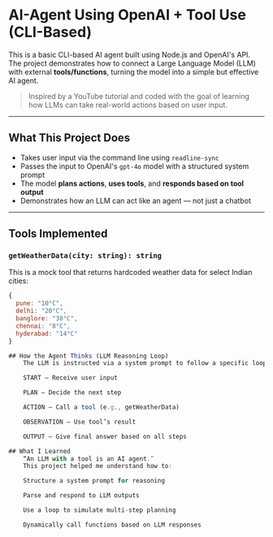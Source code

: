 #  AI-Agent Using OpenAI + Tool Use (CLI-Based)

This is a basic CLI-based AI agent built using Node.js and OpenAI's API. The project demonstrates how to connect a Large Language Model (LLM) with external **tools/functions**, turning the model into a simple but effective AI agent.

> Inspired by a YouTube tutorial and coded with the goal of learning how LLMs can take real-world actions based on user input.

---

##  What This Project Does

- Takes user input via the command line using `readline-sync`
- Passes the input to OpenAI's `gpt-4o` model with a structured system prompt
- The model **plans actions**, **uses tools**, and **responds based on tool output**
- Demonstrates how an LLM can act like an agent — not just a chatbot

---

##  Tools Implemented

### `getWeatherData(city: string): string`
This is a mock tool that returns hardcoded weather data for select Indian cities:
```js
{
  pune: "10°C",
  delhi: "20°C",
  banglore: "30°C",
  chennai: "8°C",
  hyderabad: "14°C"
}

## How the Agent Thinks (LLM Reasoning Loop)
    The LLM is instructed via a system prompt to follow a specific loop:

    START – Receive user input

    PLAN – Decide the next step

    ACTION – Call a tool (e.g., getWeatherData)

    OBSERVATION – Use tool’s result

    OUTPUT – Give final answer based on all steps

## What I Learned
    “An LLM with a tool is an AI agent.”
    This project helped me understand how to:

    Structure a system prompt for reasoning

    Parse and respond to LLM outputs

    Use a loop to simulate multi-step planning

    Dynamically call functions based on LLM responses